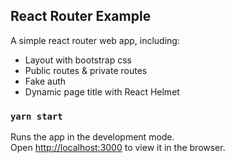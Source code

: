 ## React Router Example

A simple react router web app, including:

- Layout with bootstrap css
- Public routes & private routes
- Fake auth
- Dynamic page title with React Helmet

### `yarn start`

Runs the app in the development mode.<br />
Open [http://localhost:3000](http://localhost:3000) to view it in the browser.
